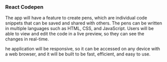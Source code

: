 ### React Codepen

The app will have a feature to create pens, which are individual code snippets that can be saved and shared with others. The pens can be written in multiple languages such as HTML, CSS, and JavaScript. Users will be able to view and edit the code in a live preview, so they can see the changes in real-time.

he application will be responsive, so it can be accessed on any device with a web browser, and it will be built to be fast, efficient, and easy to use.
